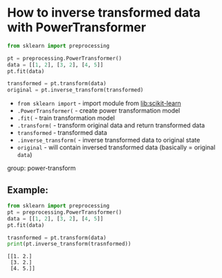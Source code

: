 # How to inverse transformed data with PowerTransformer

```python
from sklearn import preprocessing

pt = preprocessing.PowerTransformer()
data = [[1, 2], [3, 2], [4, 5]]
pt.fit(data)

transformed = pt.transform(data)
original = pt.inverse_transform(transformed)
```

- `from sklearn import` - import module from [lib:scikit-learn](https://onelinerhub.com/python-scikit-learn/how-to-install-scikit-learn-using-pip)
- `.PowerTransformer(` - create power transformation model
- `.fit(` - train transformation model
- `.transform(` - transform original data and return transformed data
- `transformed` - transformed data
- `.inverse_transform(` - inverse transformed data to original state
- `original` - will contain inversed transformed data (basically = original `data`)

group: power-transform

## Example: 
```python
from sklearn import preprocessing
pt = preprocessing.PowerTransformer()
data = [[1, 2], [3, 2], [4, 5]]
pt.fit(data)

trasnformed = pt.transform(data)
print(pt.inverse_transform(trasnformed))
```
```
[[1. 2.]
 [3. 2.]
 [4. 5.]]

```

